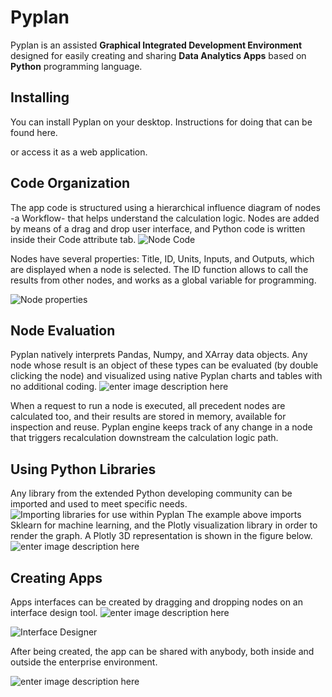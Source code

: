 # **Pyplan**
Pyplan is an assisted  **Graphical Integrated Development Environment** designed for easily creating and sharing **Data Analytics Apps** based on  **Python** programming language.

## **Installing**
You can install Pyplan on your desktop. Instructions for doing that can be found here.

or access it as a web application.
## **Code Organization**
The app code is structured using a hierarchical influence diagram of nodes -a Workflow- that helps understand the calculation logic. Nodes are added by means of a drag and drop user interface, and Python code is written inside their Code attribute tab. 
![Node Code](http://img.pyplan.org/index_node_code.png)

Nodes have several properties: Title, ID, Units, Inputs, and Outputs, which are displayed when a node is selected. The ID function allows to call the results from other nodes, and works as a global variable for programming.

![Node properties](http://img.pyplan.org/index_node_properties1.png)


## **Node Evaluation**
Pyplan natively interprets Pandas, Numpy, and XArray data objects. Any node whose result is an object of these types can be evaluated (by double clicking the node) and visualized using native Pyplan charts and tables with no additional coding.
![enter image description here](http://img.pyplan.org/Hom_nodeeval.png)

When a request to run a node is executed, all precedent nodes are calculated too, and their results are stored in memory, available for inspection and reuse. Pyplan engine keeps track of any change in a node that triggers recalculation downstream the calculation logic path.

## **Using Python Libraries**
Any library from the extended Python developing community can be imported and used to meet specific needs.
![Importing libraries for use within Pyplan](http://img.pyplan.org/index_import_lib.png)
The example above imports Sklearn for machine learning, and the Plotly visualization library in order to render the graph. A Plotly 3D representation is shown in the figure below.
![enter image description here](http://img.pyplan.org/index_plotly_graph.png)

## **Creating Apps**
Apps interfaces can be created by dragging and dropping nodes on an interface design tool.
![enter image description here](http://img.pyplan.org/Hom_creatif.png)

![Interface Designer](http://img.pyplan.org/Hom_interface.png)

After being created, the app can be shared with anybody, both inside and outside the enterprise environment.

![enter image description here](http://img.pyplan.org/index_share_app_ext.png)





<!--stackedit_data:
eyJoaXN0b3J5IjpbLTIxMTkzMjAyNTQsLTcyNDUwMTkyMywyMT
Q0MzQ3OTg0LC02MzkyMzIwNjYsLTM2MzQ1NjIzMSw2NjE5Mjk2
MjAsLTExNDI2MzY1ODcsLTUxMzgyNTEwMywtMTk5NzQzNTA4My
wtMjAzNTMzOTk0MiwtNjA3MTExMjk3LC0xOTAzNzk5MDc5LC0x
MTUxMDA0OTgyLC0xNjQ0MzU2MTU3LDE3Njg5NTE0NywxOTU3Nz
AwNTQ0LC00NzQ3MjQxMTEsMTM3MDQ3MzUxMywyMDMyMjc2MTAx
LDExMjQ4MjM0NjZdfQ==
-->